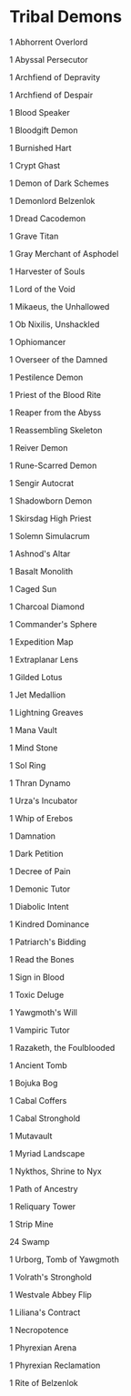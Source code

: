 # Tribal Demons

1 Abhorrent Overlord

1 Abyssal Persecutor

1 Archfiend of Depravity

1 Archfiend of Despair

1 Blood Speaker

1 Bloodgift Demon

1 Burnished Hart

1 Crypt Ghast

1 Demon of Dark Schemes

1 Demonlord Belzenlok

1 Dread Cacodemon

1 Grave Titan

1 Gray Merchant of Asphodel

1 Harvester of Souls

1 Lord of the Void

1 Mikaeus, the Unhallowed

1 Ob Nixilis, Unshackled

1 Ophiomancer

1 Overseer of the Damned

1 Pestilence Demon

1 Priest of the Blood Rite

1 Reaper from the Abyss

1 Reassembling Skeleton

1 Reiver Demon

1 Rune-Scarred Demon

1 Sengir Autocrat

1 Shadowborn Demon

1 Skirsdag High Priest

1 Solemn Simulacrum

1 Ashnod's Altar

1 Basalt Monolith

1 Caged Sun

1 Charcoal Diamond

1 Commander's Sphere

1 Expedition Map

1 Extraplanar Lens

1 Gilded Lotus

1 Jet Medallion

1 Lightning Greaves

1 Mana Vault

1 Mind Stone

1 Sol Ring

1 Thran Dynamo

1 Urza's Incubator

1 Whip of Erebos

1 Damnation

1 Dark Petition

1 Decree of Pain

1 Demonic Tutor

1 Diabolic Intent

1 Kindred Dominance

1 Patriarch's Bidding

1 Read the Bones

1 Sign in Blood

1 Toxic Deluge

1 Yawgmoth's Will

1 Vampiric Tutor

1 Razaketh, the Foulblooded

1 Ancient Tomb

1 Bojuka Bog

1 Cabal Coffers

1 Cabal Stronghold

1 Mutavault

1 Myriad Landscape

1 Nykthos, Shrine to Nyx

1 Path of Ancestry

1 Reliquary Tower

1 Strip Mine

24 Swamp

1 Urborg, Tomb of Yawgmoth

1 Volrath's Stronghold

1 Westvale Abbey  Flip

1 Liliana's Contract

1 Necropotence

1 Phyrexian Arena

1 Phyrexian Reclamation

1 Rite of Belzenlok
